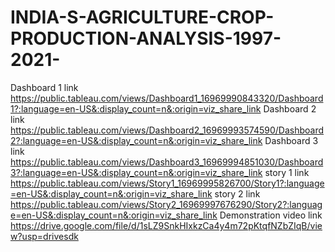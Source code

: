 # INDIA-S-AGRICULTURE-CROP-PRODUCTION-ANALYSIS-1997-2021-
Dashboard 1 link https://public.tableau.com/views/Dashboard1_16969990843320/Dashboard1?:language=en-US&:display_count=n&:origin=viz_share_link
Dashboard 2 link https://public.tableau.com/views/Dashboard2_16969993574590/Dashboard2?:language=en-US&:display_count=n&:origin=viz_share_link
Dashboard 3 link  https://public.tableau.com/views/Dashboard3_16969994851030/Dashboard3?:language=en-US&:display_count=n&:origin=viz_share_link
story 1 link  https://public.tableau.com/views/Story1_16969995826700/Story1?:language=en-US&:display_count=n&:origin=viz_share_link
story 2 link  https://public.tableau.com/views/Story2_16969997676290/Story2?:language=en-US&:display_count=n&:origin=viz_share_link
Demonstration video link  https://drive.google.com/file/d/1sLZ9SnkHIxkzCa4y4m72pKtqfNZbZIqB/view?usp=drivesdk
